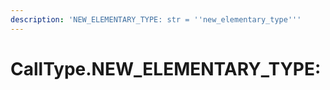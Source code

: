```yaml
---
description: 'NEW_ELEMENTARY_TYPE: str = ''new_elementary_type'''
---
```


# CallType.NEW\_ELEMENTARY\_TYPE:


